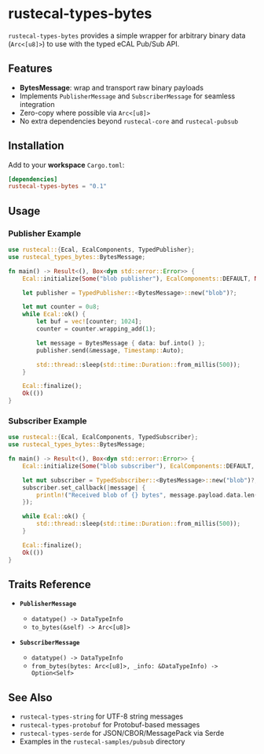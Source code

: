 # rustecal-types-bytes

`rustecal-types-bytes` provides a simple wrapper for arbitrary binary data (`Arc<[u8]>`) to use with the typed eCAL Pub/Sub API.

## Features

- **BytesMessage**: wrap and transport raw binary payloads
- Implements `PublisherMessage` and `SubscriberMessage` for seamless integration
- Zero-copy where possible via `Arc<[u8]>`
- No extra dependencies beyond `rustecal-core` and `rustecal-pubsub`

## Installation

Add to your **workspace** `Cargo.toml`:

```toml
[dependencies]
rustecal-types-bytes = "0.1"
```

## Usage

### Publisher Example

```rust
use rustecal::{Ecal, EcalComponents, TypedPublisher};
use rustecal_types_bytes::BytesMessage;

fn main() -> Result<(), Box<dyn std::error::Error>> {
    Ecal::initialize(Some("blob publisher"), EcalComponents::DEFAULT, None)?;

    let publisher = TypedPublisher::<BytesMessage>::new("blob")?;

    let mut counter = 0u8;
    while Ecal::ok() {
        let buf = vec![counter; 1024];
        counter = counter.wrapping_add(1);

        let message = BytesMessage { data: buf.into() };
        publisher.send(&message, Timestamp::Auto);

        std::thread::sleep(std::time::Duration::from_millis(500));
    }

    Ecal::finalize();
    Ok(())
}
```

### Subscriber Example

```rust
use rustecal::{Ecal, EcalComponents, TypedSubscriber};
use rustecal_types_bytes::BytesMessage;

fn main() -> Result<(), Box<dyn std::error::Error>> {
    Ecal::initialize(Some("blob subscriber"), EcalComponents::DEFAULT, None)?;

    let mut subscriber = TypedSubscriber::<BytesMessage>::new("blob")?;
    subscriber.set_callback(|message| {
        println!("Received blob of {} bytes", message.payload.data.len());
    });

    while Ecal::ok() {
        std::thread::sleep(std::time::Duration::from_millis(500));
    }

    Ecal::finalize();
    Ok(())
}
```

## Traits Reference

- **`PublisherMessage`**
  - `datatype() -> DataTypeInfo`
  - `to_bytes(&self) -> Arc<[u8]>`

- **`SubscriberMessage`**
  - `datatype() -> DataTypeInfo`
  - `from_bytes(bytes: Arc<[u8]>, _info: &DataTypeInfo) -> Option<Self>`

## See Also

- `rustecal-types-string` for UTF-8 string messages
- `rustecal-types-protobuf` for Protobuf-based messages
- `rustecal-types-serde` for JSON/CBOR/MessagePack via Serde
- Examples in the `rustecal-samples/pubsub` directory
